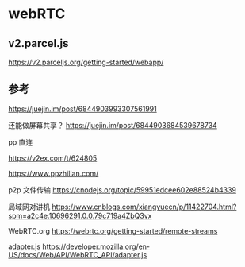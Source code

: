 # webRTC

## v2.parcel.js

https://v2.parceljs.org/getting-started/webapp/

## 参考

https://juejin.im/post/6844903993307561991

还能做屏幕共享？
https://juejin.im/post/6844903684539678734

pp 直连

https://v2ex.com/t/624805

https://www.ppzhilian.com/

p2p 文件传输
https://cnodejs.org/topic/59951edcee602e88524b4339

局域网对讲机
https://www.cnblogs.com/xiangyuecn/p/11422704.html?spm=a2c4e.10696291.0.0.79c719a4ZbQ3vx

WebRTC.org
https://webrtc.org/getting-started/remote-streams

adapter.js
https://developer.mozilla.org/en-US/docs/Web/API/WebRTC_API/adapter.js
